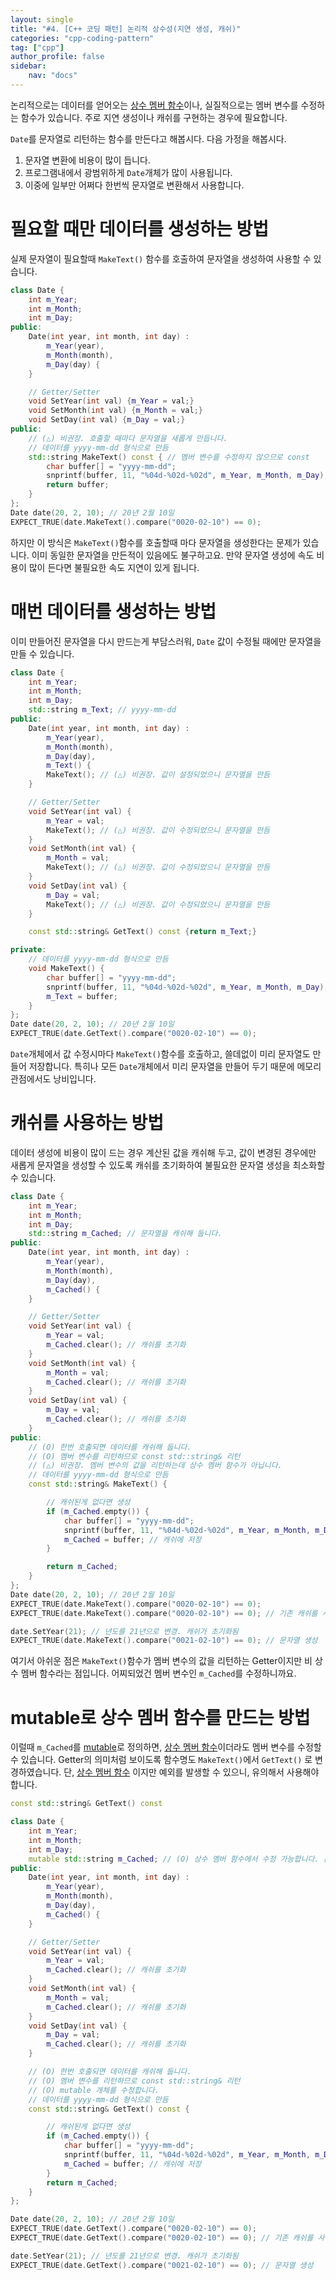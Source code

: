 ```yaml
---
layout: single
title: "#4. [C++ 코딩 패턴] 논리적 상수성(지연 생성, 캐쉬)"
categories: "cpp-coding-pattern"
tag: ["cpp"]
author_profile: false
sidebar: 
    nav: "docs"
---
```


논리적으로는 데이터를 얻어오는 [상수 멤버 함수](https://tango1202.github.io/classic-cpp-oop/classic-cpp-oop-member-function/#%EC%83%81%EC%88%98-%EB%A9%A4%EB%B2%84-%ED%95%A8%EC%88%98)이나, 실질적으로는 멤버 변수를 수정하는 함수가 있습니다. 주로 지연 생성이나 캐쉬를 구현하는 경우에 필요합니다.

`Date`를 문자열로 리턴하는 함수를 만든다고 해봅시다. 다음 가정을 해봅시다.

1. 문자열 변환에 비용이 많이 듭니다.
2. 프로그램내에서 광범위하게 `Date`개체가 많이 사용됩니다.
3. 이중에 일부만 어쩌다 한번씩 문자열로 변환해서 사용합니다.


# 필요할 때만 데이터를 생성하는 방법

실제 문자열이 필요할때 `MakeText()` 함수를 호출하여 문자열을 생성하여 사용할 수 있습니다.

```cpp
class Date {
    int m_Year;
    int m_Month;
    int m_Day;
public: 
    Date(int year, int month, int day) :
        m_Year(year),
        m_Month(month), 
        m_Day(day) {
    }

    // Getter/Setter
    void SetYear(int val) {m_Year = val;} 
    void SetMonth(int val) {m_Month = val;}
    void SetDay(int val) {m_Day = val;}
public:
    // (△) 비권장. 호출할 때마다 문자열을 새롭게 만듭니다.
    // 데이터를 yyyy-mm-dd 형식으로 만듬
    std::string MakeText() const { // 멤버 변수를 수정하지 않으므로 const
        char buffer[] = "yyyy-mm-dd";
        snprintf(buffer, 11, "%04d-%02d-%02d", m_Year, m_Month, m_Day); // 널문자 포함 11
        return buffer;
    }
};
Date date(20, 2, 10); // 20년 2월 10일
EXPECT_TRUE(date.MakeText().compare("0020-02-10") == 0);  
```

하지만 이 방식은 `MakeText()`함수를 호출할때 마다 문자열을 생성한다는 문제가 있습니다. 이미 동일한 문자열을 만든적이 있음에도 불구하고요. 만약 문자열 생성에 속도 비용이 많이 든다면 불필요한 속도 지연이 있게 됩니다. 

# 매번 데이터를 생성하는 방법

이미 만들어진 문자열을 다시 만드는게 부담스러워, `Date` 값이 수정될 때에만 문자열을 만들 수 있습니다.

```cpp
class Date {
    int m_Year;
    int m_Month;
    int m_Day;
    std::string m_Text; // yyyy-mm-dd
public: 
    Date(int year, int month, int day) :
        m_Year(year),
        m_Month(month), 
        m_Day(day),
        m_Text() {
        MakeText(); // (△) 비권장. 값이 설정되었으니 문자열을 만듬
    }

    // Getter/Setter
    void SetYear(int val) {
        m_Year = val; 
        MakeText(); // (△) 비권장. 값이 수정되었으니 문자열을 만듬
    } 
    void SetMonth(int val) {
        m_Month = val;
        MakeText(); // (△) 비권장. 값이 수정되었으니 문자열을 만듬
    }
    void SetDay(int val) {
        m_Day = val;
        MakeText(); // (△) 비권장. 값이 수정되었으니 문자열을 만듬
    }

    const std::string& GetText() const {return m_Text;}

private:
    // 데이터를 yyyy-mm-dd 형식으로 만듬
    void MakeText() {
        char buffer[] = "yyyy-mm-dd";
        snprintf(buffer, 11, "%04d-%02d-%02d", m_Year, m_Month, m_Day); // 널문자 포함 11
        m_Text = buffer;
    }
};
Date date(20, 2, 10); // 20년 2월 10일
EXPECT_TRUE(date.GetText().compare("0020-02-10") == 0); 
```

`Date`개체에서 값 수정시마다 `MakeText()`함수를 호출하고, 쓸데없이 미리 문자열도 만들어 저장합니다. 특히나 모든 `Date`개체에서 미리 문자열을 만들어 두기 때문에 메모리 관점에서도 낭비입니다. 

# 캐쉬를 사용하는 방법

데이터 생성에 비용이 많이 드는 경우 계산된 값을 캐쉬해 두고, 값이 변경된 경우에만 새롭게 문자열을 생성할 수 있도록 캐쉬를 초기화하여 불필요한 문자열 생성을 최소화할 수 있습니다.

```cpp
class Date {
    int m_Year;
    int m_Month;
    int m_Day;
    std::string m_Cached; // 문자열을 캐쉬해 둡니다.
public: 
    Date(int year, int month, int day) :
        m_Year(year),
        m_Month(month), 
        m_Day(day),
        m_Cached() {
    }

    // Getter/Setter
    void SetYear(int val) {
        m_Year = val;
        m_Cached.clear(); // 캐쉬를 초기화
    } 
    void SetMonth(int val) {
        m_Month = val;
        m_Cached.clear(); // 캐쉬를 초기화
    }
    void SetDay(int val) {
        m_Day = val;
        m_Cached.clear(); // 캐쉬를 초기화
    }
public:
    // (O) 한번 호출되면 데이터를 캐쉬해 둡니다.
    // (O) 멤버 변수를 리턴하므로 const std::string& 리턴
    // (△) 비권장. 멤버 변수의 값을 리턴하는데 상수 멤버 함수가 아닙니다.
    // 데이터를 yyyy-mm-dd 형식으로 만듬
    const std::string& MakeText() { 

        // 캐쉬된게 없다면 생성
        if (m_Cached.empty()) {
            char buffer[] = "yyyy-mm-dd";
            snprintf(buffer, 11, "%04d-%02d-%02d", m_Year, m_Month, m_Day); // 널문자 포함 11
            m_Cached = buffer; // 캐쉬에 저장
        }

        return m_Cached;
    }
};
Date date(20, 2, 10); // 20년 2월 10일
EXPECT_TRUE(date.MakeText().compare("0020-02-10") == 0); 
EXPECT_TRUE(date.MakeText().compare("0020-02-10") == 0); // 기존 캐쉬를 사용

date.SetYear(21); // 년도를 21년으로 변경. 캐쉬가 초기화됨
EXPECT_TRUE(date.MakeText().compare("0021-02-10") == 0); // 문자열 생성
```

여기서 아쉬운 점은 `MakeText()`함수가 멤버 변수의 값을 리턴하는 Getter이지만 비 상수 멤버 함수라는 점입니다. 어찌되었건 멤버 변수인 `m_Cached`를 수정하니까요. 

# mutable로 상수 멤버 함수를 만드는 방법

이럴때 `m_Cached`를 [mutable](https://tango1202.github.io/classic-cpp-guide/classic-cpp-guide-const-mutable-volatile/#%EB%B3%80%EA%B2%BD-%EA%B0%80%EB%8A%A5-%EC%A7%80%EC%A0%95%EC%9E%90mutable)로 정의하면, [상수 멤버 함수](https://tango1202.github.io/classic-cpp-oop/classic-cpp-oop-member-function/#%EC%83%81%EC%88%98-%EB%A9%A4%EB%B2%84-%ED%95%A8%EC%88%98)이더라도 멤버 변수를 수정할 수 있습니다. Getter의 의미처럼 보이도록 함수명도 `MakeText()`에서 `GetText()` 로 변경하였습니다. 단, [상수 멤버 함수](https://tango1202.github.io/classic-cpp-oop/classic-cpp-oop-member-function/#%EC%83%81%EC%88%98-%EB%A9%A4%EB%B2%84-%ED%95%A8%EC%88%98) 이지만 예외를 발생할 수 있으니, 유의해서 사용해야 합니다. 

```cpp
const std::string& GetText() const  
```

```cpp
class Date {
    int m_Year;
    int m_Month;
    int m_Day;
    mutable std::string m_Cached; // (O) 상수 멤버 함수에서 수정 가능합니다. 문자열을 캐쉬해 둡니다.
public: 
    Date(int year, int month, int day) :
        m_Year(year),
        m_Month(month), 
        m_Day(day),
        m_Cached() {
    }

    // Getter/Setter
    void SetYear(int val) {
        m_Year = val;
        m_Cached.clear(); // 캐쉬를 초기화
    } 
    void SetMonth(int val) {
        m_Month = val;
        m_Cached.clear(); // 캐쉬를 초기화
    }
    void SetDay(int val) {
        m_Day = val;
        m_Cached.clear(); // 캐쉬를 초기화
    }

    // (O) 한번 호출되면 데이터를 캐쉬해 둡니다.
    // (O) 멤버 변수를 리턴하므로 const std::string& 리턴
    // (O) mutable 개체를 수정합니다.
    // 데이터를 yyyy-mm-dd 형식으로 만듬
    const std::string& GetText() const { 

        // 캐쉬된게 없다면 생성
        if (m_Cached.empty()) {
            char buffer[] = "yyyy-mm-dd";
            snprintf(buffer, 11, "%04d-%02d-%02d", m_Year, m_Month, m_Day); // 널문자 포함 11
            m_Cached = buffer; // 캐쉬에 저장
        }
        return m_Cached;
    }
};

Date date(20, 2, 10); // 20년 2월 10일
EXPECT_TRUE(date.GetText().compare("0020-02-10") == 0); 
EXPECT_TRUE(date.GetText().compare("0020-02-10") == 0); // 기존 캐쉬를 사용

date.SetYear(21); // 년도를 21년으로 변경. 캐쉬가 초기화됨
EXPECT_TRUE(date.GetText().compare("0021-02-10") == 0); // 문자열 생성      
```
